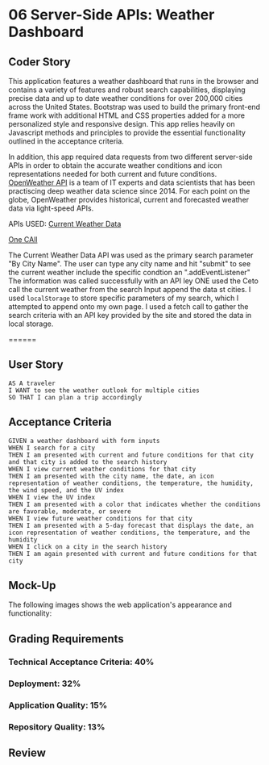  # 06 Server-Side APIs: Weather Dashboard

## Coder Story

This application features a weather dashboard that runs in the browser and contains a variety of features and robust search capabilities, displaying precise data and up to date weather conditions for over 200,000 cities across the United States. Bootstrap was used to build the primary front-end frame work with additional HTML and CSS properties added for a more personalized style and responsive design. This app relies heavily on Javascript methods and principles to provide the essential functionality outlined in the acceptance criteria.  

In addition, this app required data requests from two different server-side APIs in order to obtain the accurate weather conditions and icon representations needed for both current and future conditions. [OpenWeather API](https://openweathermap.org/api) is a team of IT experts and data scientists that has been practiscing deep weather data science since 2014. For each point on the globe, OpenWeather provides historical, current and forecasted weather data via light-speed APIs.

APIs USED:
[Current Weather Data](https://openweathermap.org/current) 


[One CAll ](https://openweathermap.org/api/one-call-api) 


The Current Weather Data API was used as the primary search parameter "By City Name". The user can type any city name and hit "submit" to see the current weather include the specific condtion  an ".addEventListener" The information was called successfully with an API ley  ONE  used the Ceto call the current weather from the search Input append the data st cities. I used `localStorage` to store specific parameters of my search, which I attempted to append onto my own page. I used a fetch call to gather the search criteria with an API key provided by the site and stored the data in local storage.  





======

## User Story

```
AS A traveler
I WANT to see the weather outlook for multiple cities
SO THAT I can plan a trip accordingly
```

## Acceptance Criteria

```
GIVEN a weather dashboard with form inputs
WHEN I search for a city
THEN I am presented with current and future conditions for that city and that city is added to the search history
WHEN I view current weather conditions for that city
THEN I am presented with the city name, the date, an icon representation of weather conditions, the temperature, the humidity, the wind speed, and the UV index
WHEN I view the UV index
THEN I am presented with a color that indicates whether the conditions are favorable, moderate, or severe
WHEN I view future weather conditions for that city
THEN I am presented with a 5-day forecast that displays the date, an icon representation of weather conditions, the temperature, and the humidity
WHEN I click on a city in the search history
THEN I am again presented with current and future conditions for that city
```

## Mock-Up

The following images shows the web application's appearance and functionality:



## Grading Requirements

### Technical Acceptance Criteria: 40%

### Deployment: 32%

### Application Quality: 15%

### Repository Quality: 13%

## Review



